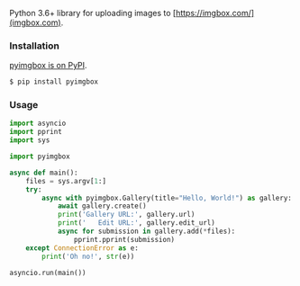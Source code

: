 Python 3.6+ library for uploading images to [https://imgbox.com/](imgbox.com).

### Installation

[pyimgbox is on PyPI](https://pypi.org/project/pyimgbox/).

```sh
$ pip install pyimgbox
```

### Usage

```python
import asyncio
import pprint
import sys

import pyimgbox

async def main():
    files = sys.argv[1:]
    try:
        async with pyimgbox.Gallery(title="Hello, World!") as gallery:
            await gallery.create()
            print('Gallery URL:', gallery.url)
            print('   Edit URL:', gallery.edit_url)
            async for submission in gallery.add(*files):
                pprint.pprint(submission)
    except ConnectionError as e:
        print('Oh no!', str(e))

asyncio.run(main())
```
